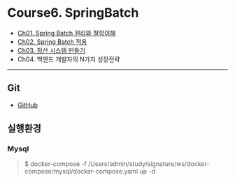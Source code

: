 # Course6. SpringBatch
- [Ch01. Spring Batch 원리와 철학이해](https://github.com/kazean/signature_backend/tree/main/Course6_Spring_Batch/ch01_SpringBatch_principle)
- [Ch02. Spring Batch 적용](https://github.com/kazean/signature_backend/tree/main/Course6_Spring_Batch/ch02_SpringBatch_Apply)
- [Ch03. 정산 시스템 만들기](https://github.com/kazean/signature_backend/tree/main/Course6_Spring_Batch/ch03_calculate_system)
- Ch04. 백엔드 개발자의 N가지 성장전략

---------------------------------------------------------------------------------------------------------------------------
## Git
- [GitHub](https://github.com/viviennes7/fastcampus-batch-campus)
## 실행환경
### Mysql
> $ docker-compose -f /Users/admin/study/signature/ws/docker-compose/mysql/docker-compose.yaml up -d